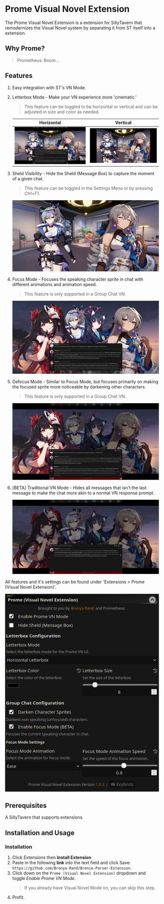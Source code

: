 # Prome Visual Novel Extension

The Prome Visual Novel Extension is a extension for SillyTavern that remodernizes the Visual Novel system by separating it from ST itself into a extension.

## Why Prome?

> Prometheus: Boom...

## Features

1. Easy integration with ST's VN Mode.
2. Letterbox Mode - Make your VN experience more 'cinematic.'

   > This feature can be toggled to be horizontal or vertical and can be adjusted in size and color as needed.

   |                 Horizontal                  |                Vertical                 |
   | :-----------------------------------------: | :-------------------------------------: |
   | ![horizontal.png](./.github/horizontal.png) | ![vertical.png](./.github/vertical.png) |

3. Sheld Visibility - Hide the Sheld (Message Box) to capture the moment of a given chat.
   > This feature can be toggled in the Settings Menu or by pressing _Ctrl+F1_.
   <center>
    <img src="./.github/sheld_hide.png"/>
   </center>
4. Focus Mode - Focuses the speaking character sprite in chat with different animations and animation speed.
   > This feature is only supported in a Group Chat VN.
   <center>
    <img src="./.github/focus-mode.png"/>
   </center>
5. Defocus Mode - Similar to Focus Mode, but focuses primarily on making the focused sprite more noticeable by darkening other characters.
   > This feature is only supported in a Group Chat VN.
   <center>
    <img src="./.github/defocus.png"/>
   </center>
6. [BETA] Traditional VN Mode - Hides all messages that isn't the last message to make the chat more akin to a normal VN response prompt.
   <center>
    <img src="./.github/single-message.png"/>
    </center>

All features and it's settings can be found under 'Extensions > Prome (Visual Novel Extension)'.

   <center>
    <img src="./.github/settings.png"/>
   </center>

## Prerequisites

A SillyTavern that supports extensions.

## Installation and Usage

### Installation

1. Click _Extensions_ then **Install Extension**
2. Paste in the following **link** into the text field and click Save: `https://github.com/Bronya-Rand/Bronie-Parser-Extension`.
3. Click down on the `Prome (Visual Novel Extension)` dropdown and toggle _Enable Prome VN Mode_.
   > If you already have Visual Novel Mode on, you can skip this step.
4. Profit.
